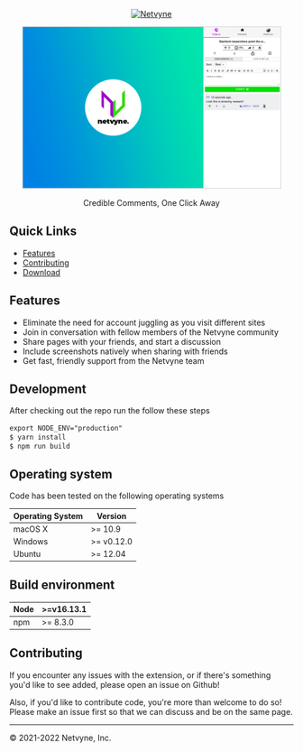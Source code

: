 <p align="center">
  <a href="https://netvyne.com"><img src="https://www.netvyne.com/logo-full.png" alt="Netvyne" width="300" /></a> 
</p>
<p align="center">
  <img src="assets/extension_screenshot.jpg" alt="Extension Screenshot" width="459" />
</p>
<p align="center">
  Credible Comments, One Click Away
</p>

## Quick Links

- [Features](#features)
- [Contributing](#contributing)
- [Download](https://chrome.google.com/webstore/detail/netvyne-extension/hdmpoglhdchngeiefpiaiilfeicjjfap)

## Features

- Eliminate the need for account juggling as you visit different sites
- Join in conversation with fellow members of the Netvyne community
- Share pages with your friends, and start a discussion
- Include screenshots natively when sharing with friends
- Get fast, friendly support from the Netvyne team

## Development

After checking out the repo run the follow these steps

```shell
export NODE_ENV="production"
$ yarn install
$ npm run build
```

## Operating system

Code has been tested on the following operating systems

| Operating System | Version |
|------------------|------------|
| macOS X | \>= 10.9 |
| Windows | \>= v0.12.0 |
| Ubuntu | \>= 12.04 |

## Build environment

| Node | \>=v16.13.1 |
|------------------|------------|
| npm | \>= 8.3.0 |


## Contributing

If you encounter any issues with the extension, or if there's something you'd like to see added, please open an issue on Github!

Also, if you'd like to contribute code, you're more than welcome to do so! Please make an issue first so that we can discuss and be on the same page.

---
&copy; 2021-2022 Netvyne, Inc.
